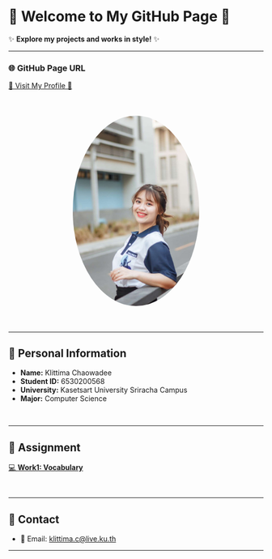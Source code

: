 
# 🎀 Welcome to My GitHub Page 🎀

✨ **Explore my projects and works in style!** ✨

---

### 🌐 GitHub Page URL  
[🌸 Visit My Profile 🌸](https://anniemark2522.github.io)

<br> <!-- เพิ่มการเว้นบรรทัด -->

<img src="assets/image/picture.jpg" width="250px" alt="My Profile" style="border-radius: 50%; margin: 20px 0; display:block; margin-left:auto; margin-right:auto;">


<br> <!-- เพิ่มการเว้นบรรทัด -->

---

## 📌 Personal Information  
- **Name:** Klittima Chaowadee  
- **Student ID:** 6530200568  
- **University:** Kasetsart University Sriracha Campus  
- **Major:** Computer Science  

<br> <!-- เพิ่มการเว้นบรรทัด -->

---

## 🦄 Assignment
[💻 **Work1: Vocabulary**](https://anniemark2522.github.io/vocabulary)  

<br> <!-- เพิ่มการเว้นบรรทัด -->

---

## 🔗 Contact
- 📧 Email: [klittima.c@live.ku.th](mailto:klittima.c@live.ku.th)

---

